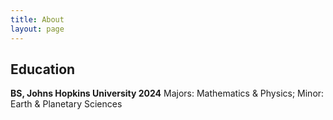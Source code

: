 ```yaml
---
title: About
layout: page
---
```


## Education

**BS, Johns Hopkins University 2024**
Majors: Mathematics & Physics; Minor: Earth & Planetary Sciences

